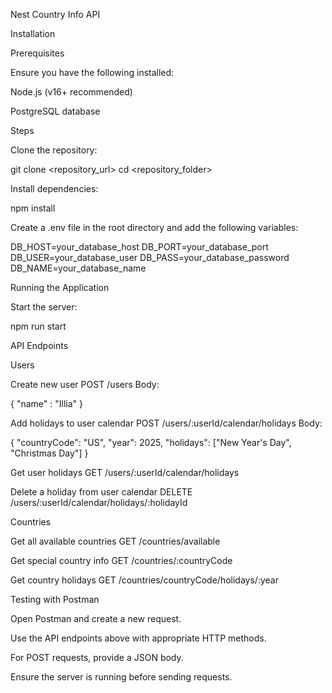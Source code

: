 Nest Country Info API

Installation

Prerequisites

Ensure you have the following installed:

Node.js (v16+ recommended)

PostgreSQL database

Steps

Clone the repository:

git clone <repository_url>
cd <repository_folder>

Install dependencies:

npm install

Create a .env file in the root directory and add the following variables:

DB_HOST=your_database_host
DB_PORT=your_database_port
DB_USER=your_database_user
DB_PASS=your_database_password
DB_NAME=your_database_name

Running the Application

Start the server:

npm run start

API Endpoints

Users

Create new user
POST /users
Body:

{
  "name" : "Illia"
}

Add holidays to user calendar
POST /users/:userId/calendar/holidays
Body:

{
  "countryCode": "US",
  "year": 2025,
  "holidays": ["New Year's Day", "Christmas Day"]
}

Get user holidays
GET /users/:userId/calendar/holidays

Delete a holiday from user calendar
DELETE /users/:userId/calendar/holidays/:holidayId

Countries

Get all available countries
GET /countries/available

Get special country info
GET /countries/:countryCode 

Get country holidays
GET /countries/countryCode/holidays/:year

Testing with Postman

Open Postman and create a new request.

Use the API endpoints above with appropriate HTTP methods.

For POST requests, provide a JSON body.

Ensure the server is running before sending requests.